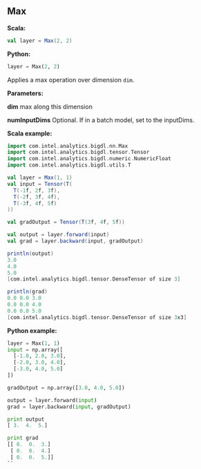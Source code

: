 ## Max

**Scala:**
```scala
val layer = Max(2, 2)
```
**Python:**
```python
layer = Max(2, 2)
```

Applies a max operation over dimension `dim`.

**Parameters:**

**dim** max along this dimension

**numInputDims** Optional. If in a batch model, set to the inputDims.

**Scala example:**
```scala
import com.intel.analytics.bigdl.nn.Max
import com.intel.analytics.bigdl.tensor.Tensor
import com.intel.analytics.bigdl.numeric.NumericFloat
import com.intel.analytics.bigdl.utils.T

val layer = Max(1, 1)
val input = Tensor(T(
  T(-1f, 2f, 3f),
  T(-2f, 3f, 4f),
  T(-3f, 4f, 5f)
))

val gradOutput = Tensor(T(3f, 4f, 5f))

val output = layer.forward(input)
val grad = layer.backward(input, gradOutput)

println(output)
3.0
4.0
5.0
[com.intel.analytics.bigdl.tensor.DenseTensor of size 3]

println(grad)
0.0	0.0	3.0
0.0	0.0	4.0
0.0	0.0	5.0
[com.intel.analytics.bigdl.tensor.DenseTensor of size 3x3]
```

**Python example:**
```python
layer = Max(1, 1)
input = np.array([
  [-1.0, 2.0, 3.0],
  [-2.0, 3.0, 4.0],
  [-3.0, 4.0, 5.0]
])

gradOutput = np.array([3.0, 4.0, 5.0])

output = layer.forward(input)
grad = layer.backward(input, gradOutput)

print output
[ 3.  4.  5.]

print grad
[[ 0.  0.  3.]
 [ 0.  0.  4.]
 [ 0.  0.  5.]]
``